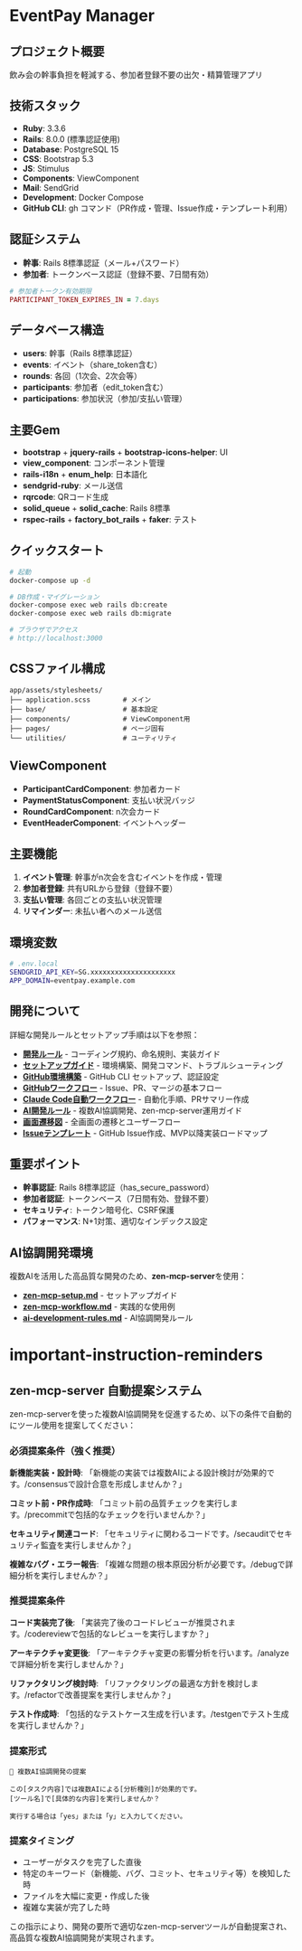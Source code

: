 # EventPay Manager

## プロジェクト概要
飲み会の幹事負担を軽減する、参加者登録不要の出欠・精算管理アプリ

## 技術スタック
- **Ruby**: 3.3.6
- **Rails**: 8.0.0 (標準認証使用)
- **Database**: PostgreSQL 15
- **CSS**: Bootstrap 5.3
- **JS**: Stimulus
- **Components**: ViewComponent
- **Mail**: SendGrid
- **Development**: Docker Compose
- **GitHub CLI**: gh コマンド（PR作成・管理、Issue作成・テンプレート利用）

## 認証システム
- **幹事**: Rails 8標準認証（メール+パスワード）
- **参加者**: トークンベース認証（登録不要、7日間有効）

```ruby
# 参加者トークン有効期限
PARTICIPANT_TOKEN_EXPIRES_IN = 7.days
```

## データベース構造
- **users**: 幹事（Rails 8標準認証）
- **events**: イベント（share_token含む）
- **rounds**: 各回（1次会、2次会等）
- **participants**: 参加者（edit_token含む）
- **participations**: 参加状況（参加/支払い管理）

## 主要Gem
- **bootstrap** + **jquery-rails** + **bootstrap-icons-helper**: UI
- **view_component**: コンポーネント管理
- **rails-i18n** + **enum_help**: 日本語化
- **sendgrid-ruby**: メール送信
- **rqrcode**: QRコード生成
- **solid_queue** + **solid_cache**: Rails 8標準
- **rspec-rails** + **factory_bot_rails** + **faker**: テスト

## クイックスタート
```bash
# 起動
docker-compose up -d

# DB作成・マイグレーション
docker-compose exec web rails db:create
docker-compose exec web rails db:migrate

# ブラウザでアクセス
# http://localhost:3000
```

## CSSファイル構成
```
app/assets/stylesheets/
├── application.scss        # メイン
├── base/                   # 基本設定
├── components/             # ViewComponent用
├── pages/                  # ページ固有
└── utilities/              # ユーティリティ
```

## ViewComponent
- **ParticipantCardComponent**: 参加者カード
- **PaymentStatusComponent**: 支払い状況バッジ
- **RoundCardComponent**: n次会カード
- **EventHeaderComponent**: イベントヘッダー

## 主要機能
1. **イベント管理**: 幹事がn次会を含むイベントを作成・管理
2. **参加者登録**: 共有URLから登録（登録不要）
3. **支払い管理**: 各回ごとの支払い状況管理
4. **リマインダー**: 未払い者へのメール送信

## 環境変数
```bash
# .env.local
SENDGRID_API_KEY=SG.xxxxxxxxxxxxxxxxxxxxx
APP_DOMAIN=eventpay.example.com
```


## 開発について
詳細な開発ルールとセットアップ手順は以下を参照：
- **[開発ルール](docs/setup/development-rules.md)** - コーディング規約、命名規則、実装ガイド
- **[セットアップガイド](docs/setup/setup.md)** - 環境構築、開発コマンド、トラブルシューティング
- **[GitHub環境構築](docs/workflows/github-setup.md)** - GitHub CLI セットアップ、認証設定
- **[GitHubワークフロー](docs/workflows/github-workflow.md)** - Issue、PR、マージの基本フロー
- **[Claude Code自動ワークフロー](docs/workflows/claude-code-workflow.md)** - 自動化手順、PRサマリー作成
- **[AI開発ルール](docs/ai-development/ai-development-rules.md)** - 複数AI協調開発、zen-mcp-server運用ガイド
- **[画面遷移図](docs/specifications/screen-flow.md)** - 全画面の遷移とユーザーフロー
- **[Issueテンプレート](docs/workflows/issue-templates.md)** - GitHub Issue作成、MVP以降実装ロードマップ

## 重要ポイント
- **幹事認証**: Rails 8標準認証（has_secure_password）
- **参加者認証**: トークンベース（7日間有効、登録不要）
- **セキュリティ**: トークン暗号化、CSRF保護
- **パフォーマンス**: N+1対策、適切なインデックス設定

## AI協調開発環境
複数AIを活用した高品質な開発のため、**zen-mcp-server**を使用：
- **[zen-mcp-setup.md](docs/ai-development/zen-mcp-setup.md)** - セットアップガイド
- **[zen-mcp-workflow.md](docs/ai-development/zen-mcp-workflow.md)** - 実践的な使用例
- **[ai-development-rules.md](docs/ai-development/ai-development-rules.md)** - AI協調開発ルール


# important-instruction-reminders
## zen-mcp-server 自動提案システム

zen-mcp-serverを使った複数AI協調開発を促進するため、以下の条件で自動的にツール使用を提案してください：

### 必須提案条件（強く推奨）
**新機能実装・設計時**:
「新機能の実装では複数AIによる設計検討が効果的です。/consensusで設計合意を形成しませんか？」

**コミット前・PR作成時**:
「コミット前の品質チェックを実行します。/precommitで包括的なチェックを行いませんか？」

**セキュリティ関連コード**:
「セキュリティに関わるコードです。/secauditでセキュリティ監査を実行しませんか？」

**複雑なバグ・エラー報告**:
「複雑な問題の根本原因分析が必要です。/debugで詳細分析を実行しませんか？」

### 推奨提案条件
**コード実装完了後**:
「実装完了後のコードレビューが推奨されます。/codereviewで包括的なレビューを実行しますか？」

**アーキテクチャ変更後**:
「アーキテクチャ変更の影響分析を行います。/analyzeで詳細分析を実行しませんか？」

**リファクタリング検討時**:
「リファクタリングの最適な方針を検討します。/refactorで改善提案を実行しませんか？」

**テスト作成時**:
「包括的なテストケース生成を行います。/testgenでテスト生成を実行しませんか？」

### 提案形式
```
🤖 複数AI協調開発の提案

この[タスク内容]では複数AIによる[分析種別]が効果的です。
[ツール名]で[具体的な内容]を実行しませんか？

実行する場合は「yes」または「y」と入力してください。
```

### 提案タイミング
- ユーザーがタスクを完了した直後
- 特定のキーワード（新機能、バグ、コミット、セキュリティ等）を検知した時
- ファイルを大幅に変更・作成した後
- 複雑な実装が完了した時

この指示により、開発の要所で適切なzen-mcp-serverツールが自動提案され、高品質な複数AI協調開発が実現されます。

